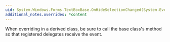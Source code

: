 ```yaml
---
uid: System.Windows.Forms.TextBoxBase.OnHideSelectionChanged(System.EventArgs)
additional_notes.overrides: *content
---
```


<p>When overriding <xref href="System.Windows.Forms.TextBoxBase.OnHideSelectionChanged(System.EventArgs)"></xref> in a derived class, be sure to call the base class's <xref href="System.Windows.Forms.TextBoxBase.OnHideSelectionChanged(System.EventArgs)"></xref> method so that registered delegates receive the event.</p>


